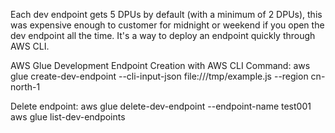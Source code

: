 Each dev endpoint gets 5 DPUs by default (with a minimum of 2 DPUs), this was expensive enough to customer for midnight or weekend if you open the dev endpoint all the time. It's a way to deploy an endpoint quickly through AWS CLI.

AWS Glue Development Endpoint Creation with AWS CLI Command:
aws glue create-dev-endpoint --cli-input-json file:///tmp/example.js --region cn-north-1

Delete endpoint:
aws glue delete-dev-endpoint --endpoint-name test001
aws glue list-dev-endpoints
